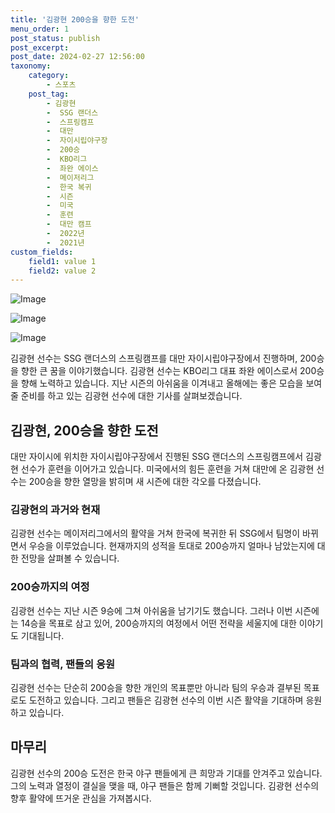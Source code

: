 ```yaml
---
title: '김광현 200승을 향한 도전'
menu_order: 1
post_status: publish
post_excerpt: 
post_date: 2024-02-27 12:56:00
taxonomy:
    category:
        - 스포츠
    post_tag:
        - 김광현
        -  SSG 랜더스
        -  스프링캠프
        -  대만
        -  자이시립야구장
        -  200승
        -  KBO리그
        -  좌완 에이스
        -  메이저리그
        -  한국 복귀
        -  시즌
        -  미국
        -  훈련
        -  대만 캠프
        -  2022년
        -  2021년
custom_fields:
    field1: value 1
    field2: value 2
---
```


![Image](https://imgnews.pstatic.net/image/109/2024/02/27/0005025180_001_20240227084205051.jpg?type=w647)

![Image](https://imgnews.pstatic.net/image/109/2024/02/27/0005025180_002_20240227084205117.jpg?type=w647)

![Image](https://imgnews.pstatic.net/image/109/2024/02/27/0005025180_003_20240227084205134.jpg?type=w647)

김광현 선수는 SSG 랜더스의 스프링캠프를 대만 자이시립야구장에서 진행하며, 200승을 향한 큰 꿈을 이야기했습니다. 김광현 선수는 KBO리그 대표 좌완 에이스로서 200승을 향해 노력하고 있습니다. 지난 시즌의 아쉬움을 이겨내고 올해에는 좋은 모습을 보여줄 준비를 하고 있는 김광현 선수에 대한 기사를 살펴보겠습니다.
## 김광현, 200승을 향한 도전
대만 자이시에 위치한 자이시립야구장에서 진행된 SSG 랜더스의 스프링캠프에서 김광현 선수가 훈련을 이어가고 있습니다. 미국에서의 힘든 훈련을 거쳐 대만에 온 김광현 선수는 200승을 향한 열망을 밝히며 새 시즌에 대한 각오를 다졌습니다.
### 김광현의 과거와 현재
김광현 선수는 메이저리그에서의 활약을 거쳐 한국에 복귀한 뒤 SSG에서 팀명이 바뀌면서 우승을 이루었습니다. 현재까지의 성적을 토대로 200승까지 얼마나 남았는지에 대한 전망을 살펴볼 수 있습니다. 
### 200승까지의 여정
김광현 선수는 지난 시즌 9승에 그쳐 아쉬움을 남기기도 했습니다. 그러나 이번 시즌에는 14승을 목표로 삼고 있어, 200승까지의 여정에서 어떤 전략을 세울지에 대한 이야기도 기대됩니다.
### 팀과의 협력, 팬들의 응원
김광현 선수는 단순히 200승을 향한 개인의 목표뿐만 아니라 팀의 우승과 결부된 목표로도 도전하고 있습니다. 그리고 팬들은 김광현 선수의 이번 시즌 활약을 기대하며 응원하고 있습니다.
## 마무리
김광현 선수의 200승 도전은 한국 야구 팬들에게 큰 희망과 기대를 안겨주고 있습니다. 그의 노력과 열정이 결실을 맺을 때, 야구 팬들은 함께 기뻐할 것입니다. 김광현 선수의 향후 활약에 뜨거운 관심을 가져봅시다.
